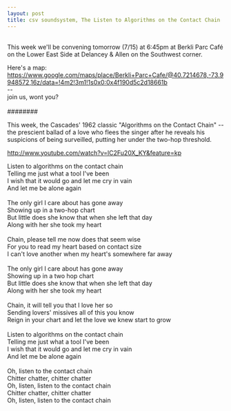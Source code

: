 ```yaml
---
layout: post
title: csv soundsystem, The Listen to Algorithms on the Contact Chain
---
```


<br/>
This week we'll be convening tomorrow (7/15) at 6:45pm at Berkli Parc Café on the Lower East Side at Delancey & Allen on the Southwest corner.<br/>

Here's a map:<br/>
https://www.google.com/maps/place/Berkli+Parc+Cafe/@40.7214678,-73.9948572,16z/data=!4m2!3m1!1s0x0:0x4f190d5c2d18661b
<br/>
--<br/>
join us, wont you?<br/>
<br/>
########

This week, the Cascades' 1962 classic "Algorithms on the Contact Chain" -- the prescient ballad of a love who flees the singer after he reveals his suspicions of being surveilled, putting her under the two-hop threshold.<br/>

http://www.youtube.com/watch?v=lC2Fu20X_KY&feature=kp
 
Listen to algorithms on the contact chain<br/>
Telling me just what a tool I've been<br/>
I wish that it would go and let me cry in vain<br/>
And let me be alone again<br/>
 <br/>
The only girl I care about has gone away<br/>
Showing up in a two-hop chart<br/>
But little does she know that when she left that day<br/>
Along with her she took my heart<br/>
 <br/>
Chain, please tell me now does that seem wise<br/>
For you to read my heart based on contact size<br/>
I can't love another when my heart's somewhere far away<br/>
 <br/>
The only girl I care about has gone away<br/>
Showing up in a two hop chart<br/>
But little does she know that when she left that day<br/>
Along with her she took my heart<br/>
 <br/>
Chain, it will tell you that I love her so<br/>
Sending lovers' missives all of this you know<br/>
Reign in your chart and let the love we knew start to grow<br/>
 <br/>
Listen to algorithms on the contact chain<br/>
Telling me just what a tool I've been<br/>
I wish that it would go and let me cry in vain<br/>
And let me be alone again<br/>
 <br/>
Oh, listen to the contact chain<br/>
Chitter chatter, chitter chatter<br/>
Oh, listen, listen to the contact chain<br/>
Chitter chatter, chitter chatter<br/>
Oh, listen, listen to the contact chain<br/>
<br/>
